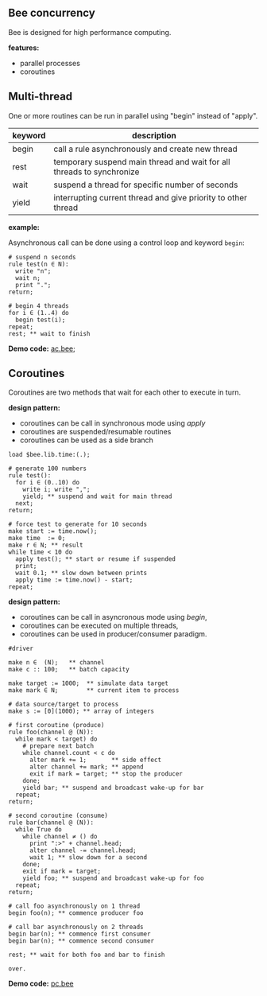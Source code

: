 ## Bee concurrency

Bee is designed for high performance computing.

**features:**

* parallel processes
* coroutines

## Multi-thread

One or more routines can be run in parallel using "begin" instead of "apply".

keyword | description
--------|----------------------------------------------------------------------
begin   | call a rule asynchronously and create new thread
rest    | temporary suspend main thread and wait for all threads to synchronize
wait    | suspend a thread for specific number of seconds
yield   | interrupting current thread and give priority to other thread

**example:**

Asynchronous call can be done using a control loop and keyword `begin`:

```# suspend n seconds
rule test(n ∈ N):
  write "n";
  wait n;
  print ".";
return;
# begin 4 threads
for i ∈ (1..4) do
  begin test(i);
repeat;
rest; ** wait to finish
```

**Demo code:** [ac.bee](../demo/ac.bee);

## Coroutines 

Coroutines are two methods that wait for each other to execute in turn.

**design pattern:**

* coroutines can be call in synchronous mode using _apply_
* coroutines are suspended/resumable routines
* coroutines can be used as a side branch 


```
load $bee.lib.time:(.);

# generate 100 numbers
rule test():
  for i ∈ (0..10) do
    write i; write ",";
    yield; ** suspend and wait for main thread
  next;
return;

# force test to generate for 10 seconds
make start := time.now();
make time  := 0;
make r ∈ N; ** result
while time < 10 do
  apply test(); ** start or resume if suspended
  print;
  wait 0.1; ** slow down between prints
  apply time := time.now() - start;
repeat;
```

**design pattern:**

* coroutines can be call in asyncronous mode using _begin_,
* coroutines can be executed on multiple threads,
* coroutines can be used in producer/consumer paradigm.

```
#driver

make n ∈  (N);   ** channel
make c :: 100;   ** batch capacity

make target := 1000;  ** simulate data target
make mark ∈ N;        ** current item to process

# data source/target to process
make s := [0](1000); ** array of integers
# first coroutine (produce)
rule foo(channel @ (N)):
  while mark < target) do 
    # prepare next batch
    while channel.count < c do
      alter mark += 1;       ** side effect
      alter channel += mark; ** append
      exit if mark = target; ** stop the producer
    done;
    yield bar; ** suspend and broadcast wake-up for bar
  repeat;  
return;
# second coroutine (consume)
rule bar(channel @ (N)):  
  while True do
    while channel ≠ () do
      print ":>" + channel.head;  
      alter channel -= channel.head;
      wait 1; ** slow down for a second
    done;
    exit if mark = target;          
    yield foo; ** suspend and broadcast wake-up for foo
  repeat;  
return;
# call foo asynchronously on 1 thread
begin foo(n); ** commence producer foo 

# call bar asynchronously on 2 threads
begin bar(n); ** commence first consumer
begin bar(n); ** commence second consumer

rest; ** wait for both foo and bar to finish

over.
``` 

**Demo code:** [pc.bee](../demo/pc.bee)
